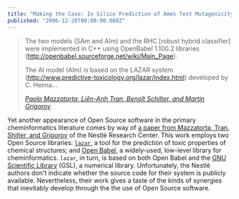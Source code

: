 ```yaml
---
title: "Making the Case: In Silico Prediction of Ames Test Mutagenicity"
published: "2006-12-28T00:00:00.000Z"
---
```


> The two models (SAm and AIm) and the RHC [robust hybrid classifier] were implemented in C++ using OpenBabel 1.100.2 libraries (<a href="http://openbabel.sourceforge.net/wiki/Main_Page">http://openbabel.sourceforge.net/wiki/Main_Page</a>).
>
> The AI model (AIm) is based on the LAZAR system (<a href="http://www.predictive-toxicology.org/lazar/index.html">http://www.predictive-toxicology.org/lazar/index.html</a>) developed by C. Helma...
>
><cite>[Paolo Mazzatorta, Li&ecirc;n-Anh Tran, Beno&icirc;t Schilter, and Martin Grigorov](http://dx.doi.org/10.1021/ci600411v)</cite>

Yet another appearance of Open Source software in the primary cheminformatics literature comes by way of <a href="http://dx.doi.org/10.1021/ci600411v">a paper from Mazzatorta, Tran, Shilter, and Grigorov</a> of the Nestl&eacute; Research Center. This work employs two Open Source libraries: <a href="http://www.predictive-toxicology.org/lazar/index.html"><code>lazar</code></a>, a tool for the prediction of toxic properties of chemical structures; and <a href="http://openbabel.sf.net">Open Babel</a>, a widely-used, low-level library for cheminformatics. <code>lazar</code>, in turn, is based on both Open Babel and the <a href="http://www.gnu.org/software/gsl/">GNU Scientific Library</a> (GSL), a numerical library. Unfortunately, the Nestl&eacute; authors don't indicate whether the source code for their system is publicly available. Nevertheless, their work gives a taste of the kinds of synergies that inevitably develop through the the use of Open Source software.
